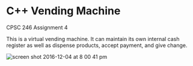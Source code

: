 # C++ Vending Machine
CPSC 246 Assignment 4

This is a virtual vending machine. It can maintain its own internal cash register as well as dispense products, accept payment, and give change.

![screen shot 2016-12-04 at 8 00 41 pm](https://cloud.githubusercontent.com/assets/4723360/20870846/d12068c4-ba5c-11e6-9051-5a5de3bca1fa.png)
